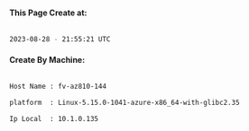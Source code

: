 
   
#### This Page Create at:

```bash

2023-08-28 - 21:55:21 UTC

```

#### Create By Machine:

```bash

Host Name : fv-az810-144

platform  : Linux-5.15.0-1041-azure-x86_64-with-glibc2.35

Ip Local  : 10.1.0.135

```

